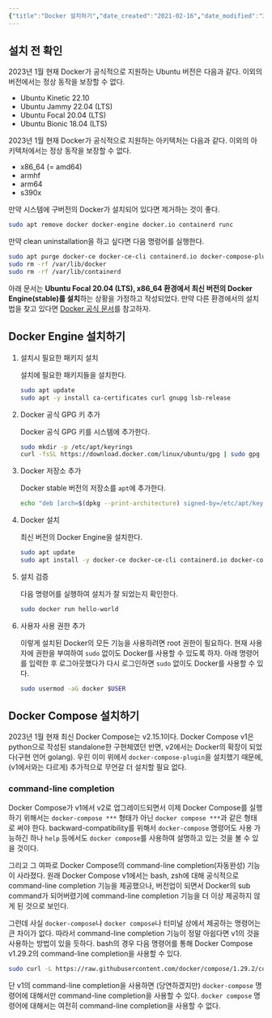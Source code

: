 ```yaml
---
{"title":"Docker 설치하기","date_created":"2021-02-16","date_modified":"2023-01-23","tags":["docker","ubuntu"],"dg-publish":true,"alias":"Docker 설치하기","dg-path":"devops/install-docker.md","permalink":"/devops/install-docker/","dgPassFrontmatter":true,"created":"2021-02-16","updated":"2023-01-23"}
---
```



## 설치 전 확인

2023년 1월 현재 Docker가 공식적으로 지원하는 Ubuntu 버전은 다음과 같다. 이외의 버전에서는 정상 동작을 보장할 수 없다.

- Ubuntu Kinetic 22.10
- Ubuntu Jammy 22.04 (LTS)
- Ubuntu Focal 20.04 (LTS)
- Ubuntu Bionic 18.04 (LTS)

2023년 1월 현재 Docker가 공식적으로 지원하는 아키텍처는 다음과 같다. 이외의 아키텍처에서는 정상 동작을 보장할 수 없다.

- x86_64 (= amd64)
- armhf
- arm64
- s390x

만약 시스템에 구버전의 Docker가 설치되어 있다면 제거하는 것이 좋다.

```bash
sudo apt remove docker docker-engine docker.io containerd runc
```

만약 clean uninstallation을 하고 싶다면 다음 명령어를 실행한다.

```bash
sudo apt purge docker-ce docker-ce-cli containerd.io docker-compose-plugin docker-ce-rootless-extras
sudo rm -rf /var/lib/docker
sudo rm -rf /var/lib/containerd
```

아래 문서는 **Ubuntu Focal 20.04 (LTS), x86_64 환경에서 최신 버전의 Docker Engine(stable)를 설치**하는 상황을 가정하고 작성되었다. 만약 다른 환경에서의 설치법을 찾고 있다면 [Docker 공식 문서](https://docs.docker.com/engine/)를 참고하자.

## Docker Engine 설치하기

1. 설치시 필요한 패키지 설치

    설치에 필요한 패키지들을 설치한다.

    ```bash
    sudo apt update
    sudo apt -y install ca-certificates curl gnupg lsb-release
    ```

2. Docker 공식 GPG 키 추가

    Docker 공식 GPG 키를 시스템에 추가한다.

    ```bash
    sudo mkdir -p /etc/apt/keyrings
    curl -fsSL https://download.docker.com/linux/ubuntu/gpg | sudo gpg --dearmor -o /etc/apt/keyrings/docker.gpg
    ```

3. Docker 저장소 추가

    Docker stable 버전의 저장소를 `apt`에 추가한다.

    ```bash
    echo "deb [arch=$(dpkg --print-architecture) signed-by=/etc/apt/keyrings/docker.gpg] https://download.docker.com/linux/ubuntu $(lsb_release -cs) stable" | sudo tee /etc/apt/sources.list.d/docker.list > /dev/null
    ```

4. Docker 설치

    최신 버전의 Docker Engine을 설치한다.

    ```bash
    sudo apt update
    sudo apt install -y docker-ce docker-ce-cli containerd.io docker-compose-plugin
    ```

5. 설치 검증

    다음 명령어를 실행하여 설치가 잘 되었는지 확인한다.

    ```bash
    sudo docker run hello-world
    ```

6. 사용자 사용 권한 추가

    이렇게 설치된 Docker의 모든 기능을 사용하려면 root 권한이 필요하다. 현재 사용자에 권한을 부여하여 `sudo` 없이도 Docker를 사용할 수 있도록 하자. 아래 명령어를 입력한 후 로그아웃했다가 다시 로그인하면 `sudo` 없이도 Docker를 사용할 수 있다.

    ```bash
    sudo usermod -aG docker $USER
    ```

## Docker Compose 설치하기

2023년 1월 현재 최신 Docker Compose는 v2.15.1이다. Docker Compose v1은 python으로 작성된 standalone한 구현체였던 반면, v2에서는 Docker의 확장이 되었다(구현 언어 golang). 우린 이미 위에서 `docker-compose-plugin`을 설치했기 때문에, (v1에서와는 다르게) 추가적으로 무언갈 더 설치할 필요 없다.

### command-line completion

Docker Compose가 v1에서 v2로 업그레이드되면서 이제 Docker Compose를 실행하기 위해서는 `docker-compose ***` 형태가 아닌 `docker compose ***`과 같은 형태로 써야 한다. backward-compatibility를 위해서 `docker-compose` 명령어도 사용 가능하긴 하나 `help` 등에서도 `docker compose`를 사용하여 설명하고 있는 것을 볼 수 있을 것이다.

그리고 그 여파로 Docker Compose의 command-line completion(자동완성) 기능이 사라졌다. 원래 Docker Compose v1에서는 bash, zsh에 대해 공식적으로 command-line completion 기능을 제공했으나, 버전업이 되면서 Docker의 sub command가 되어버렸기에 command-line completion 기능을 더 이상 제공하지 않게 된 것으로 보인다.

그런데 사실 `docker-compose`나 `docker compose`나 터미널 상에서 제공하는 명령어는 큰 차이가 없다. 따라서 command-line completion 기능이 정말 아쉽다면 v1의 것을 사용하는 방법이 있을 듯하다. bash의 경우 다음 명령어를 통해 Docker Compose v1.29.2의 command-line completion을 사용할 수 있다.

```bash
sudo curl -L https://raw.githubusercontent.com/docker/compose/1.29.2/contrib/completion/bash/docker-compose -o /etc/bash_completion.d/docker-compose # bash
```

단 v1의 command-line completion을 사용하면 (당연하겠지만) `docker-compose` 명령어에 대해서만 command-line completion을 사용할 수 있다. `docker compose` 명령어에 대해서는 여전히 command-line completion을 사용할 수 없다.
